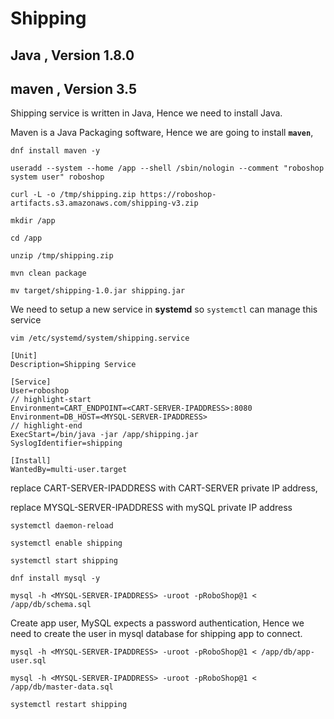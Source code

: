 # Shipping
## Java , Version 1.8.0
## maven , Version 3.5

Shipping service is written in Java, Hence we need to install Java.

Maven is a Java Packaging software, Hence we are going to install **`maven`**,

```
dnf install maven -y
```

``` 
useradd --system --home /app --shell /sbin/nologin --comment "roboshop system user" roboshop
```

```
curl -L -o /tmp/shipping.zip https://roboshop-artifacts.s3.amazonaws.com/shipping-v3.zip 
```

```
mkdir /app 
```

```
cd /app
```
```
unzip /tmp/shipping.zip
```

```
mvn clean package
```
```
mv target/shipping-1.0.jar shipping.jar 
```

We need to setup a new service in **systemd** so `systemctl` can manage this service

```
vim /etc/systemd/system/shipping.service
```

```unit file (systemd) title=/etc/systemd/system/shipping.service
[Unit]
Description=Shipping Service

[Service]
User=roboshop
// highlight-start
Environment=CART_ENDPOINT=<CART-SERVER-IPADDRESS>:8080
Environment=DB_HOST=<MYSQL-SERVER-IPADDRESS>
// highlight-end
ExecStart=/bin/java -jar /app/shipping.jar
SyslogIdentifier=shipping

[Install]
WantedBy=multi-user.target

```
replace CART-SERVER-IPADDRESS with CART-SERVER private IP address,

replace MYSQL-SERVER-IPADDRESS with mySQL private IP address

```
systemctl daemon-reload
```


```
systemctl enable shipping
```
```
systemctl start shipping
```

```
dnf install mysql -y 
```

``` 
mysql -h <MYSQL-SERVER-IPADDRESS> -uroot -pRoboShop@1 < /app/db/schema.sql
```

Create app user, MySQL expects a password authentication, Hence we need to create the user in mysql database for shipping app to connect.

```shell 
mysql -h <MYSQL-SERVER-IPADDRESS> -uroot -pRoboShop@1 < /app/db/app-user.sql 
```

```shell 
mysql -h <MYSQL-SERVER-IPADDRESS> -uroot -pRoboShop@1 < /app/db/master-data.sql
```

```
systemctl restart shipping
```
